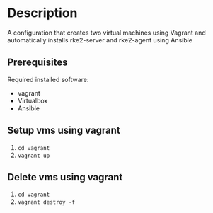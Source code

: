 # Description
A configuration that creates two virtual machines using Vagrant and automatically installs rke2-server and rke2-agent using Ansible

## Prerequisites
Required installed software:
* vagrant 
* Virtualbox
* Ansible

## Setup vms using vagrant 
1. `cd vagrant`
2. `vagrant up`

## Delete vms using vagrant
1. `cd vagrant`
2. `vagrant destroy -f`

